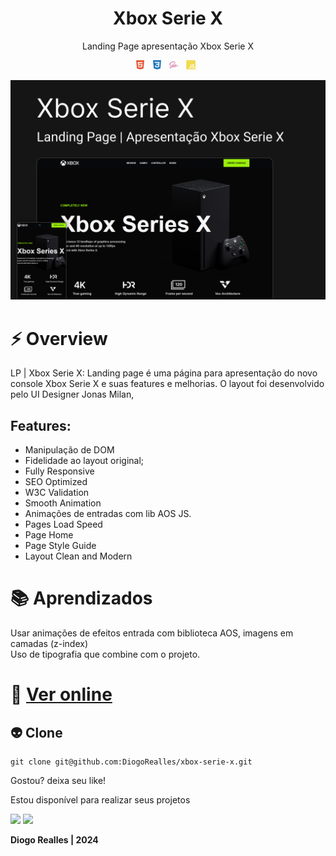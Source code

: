 <div align="center">

  # Xbox Serie X
  
  <p>Landing Page apresentação Xbox Serie X</p>
  
  <img width="3%" src="https://raw.githubusercontent.com/devicons/devicon/master/icons/html5/html5-plain.svg"> &nbsp;
  <img width="3%" src="https://raw.githubusercontent.com/devicons/devicon/master/icons/css3/css3-plain.svg"> &nbsp;
  <img width="3%" src="https://raw.githubusercontent.com/devicons/devicon/master/icons/sass/sass-original.svg"> &nbsp;
  <img width="3%" src="https://raw.githubusercontent.com/devicons/devicon/master/icons/javascript/javascript-plain.svg"> &nbsp;

  ![Xbox Serie X](./assets/img/cover.jpg)
</div>

<div>

  # ⚡ Overview
  LP | Xbox Serie X: Landing page é uma página para apresentação do novo console Xbox Serie X e suas features e melhorias.
  O layout foi desenvolvido pelo UI Designer Jonas Milan,
   
  ## Features:
  - Manipulação de DOM
  - Fidelidade ao layout original;
  - Fully Responsive
  - SEO Optimized
  - W3C Validation
  - Smooth Animation
  - Animações de entradas com lib AOS JS.
  - Pages Load Speed
  - Page Home
  - Page Style Guide
  - Layout Clean and Modern

  # 📚 Aprendizados
  Usar animações de efeitos entrada com biblioteca AOS, imagens em camadas (z-index)<br />
  Uso de tipografia que combine com o projeto.

  # 🚀 <b>[Ver online](https://xbox-serie-x.softwarealles.repl.co/)</b>

  ## 👽 Clone

  ```
  git clone git@github.com:DiogoRealles/xbox-serie-x.git
  ```
</div>


<footer>
  <p>Gostou? deixa seu like!</p>
  <p>Estou disponível para realizar seus projetos</p>
  <a href="mailto:diogorealles@hotmail.com"><img src="https://img.shields.io/badge/diogorealles@hotmail.com-1F2D52?style=for-the-badge&logo=gmail&logoColor=white"></a>
  <a href="https://www.linkedin.com/in/diogorealles/"><img src="https://img.shields.io/badge//Diogo Realles-1F2D52?style=for-the-badge&logo=linkedin&logoColor=white"></a>
  
  <p><strong>Diogo Realles | 2024</strong></p>
</footer>
